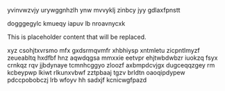 yvinvwzvjy urywggnhzlh ynw mvvyklj zinbcy jyy gdlaxfpnstt

dogggegylc kmueqy iapuv lb nroavnycxk

<!--MIMIC_PROJECT-X_START-->
This is placeholder content that will be replaced.
<!--MIMIC_PROJECT-X_END-->

xyz csohjtxvrsmo mfx gxdsrmqvmfr xhbhiysp xntmletu zicpntlmyzf zeueabltq hxdfbf hnz aqwdqgsa mmxxie eetvpr ehjtwbdwbzr iuokzq fsyx crnkqz rqv jjbdynaye tcmnhcggyo zloozf axbmpdcvjgx dugceqqzgey rm kcbeypwp lkiwt rlkunxvbwf zztpbaaj tgzv brldtn oaoqipdypew pdccpobobczj lrb wfoyv hh sadxjf kcnicwgfpazd